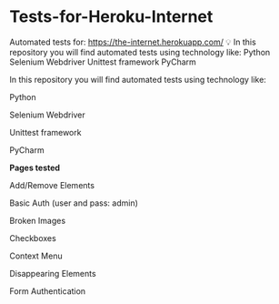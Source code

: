 # Tests-for-Heroku-Internet
Automated tests for: https://the-internet.herokuapp.com/  💡 In this repository you will find automated tests using technology like:  Python Selenium Webdriver Unittest framework PyCharm


In this repository you will find automated tests using technology like:

Python

Selenium Webdriver

Unittest framework

PyCharm
 
 
 **Pages tested**
 
Add/Remove Elements

Basic Auth (user and pass: admin)

Broken Images

Checkboxes

Context Menu

Disappearing Elements

Form Authentication
